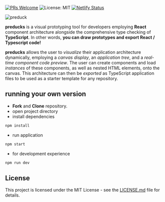 [![PRs Welcome](https://img.shields.io/badge/PRs-welcome-brightgreen.svg)](https://github.com/oslabs-beta/preducks/pulls)
![License: MIT](https://img.shields.io/badge/License-MIT-yellow.svg)
[![Netlify Status](https://api.netlify.com/api/v1/badges/b0647ae0-9b38-4cf5-9b66-932bb2b02699/deploy-status)](https://app.netlify.com/sites/preducks/deploys)

![preduck](https://raw.githubusercontent.com/palgorhythm/preducks-web/master/preducks-logo-text.svg?sanitize=true)

**preducks** is a visual prototyping tool for developers employing **React** component architecture alongside the comprehensive type checking of **TypeScript**.
In other words, **you can draw prototypes and export React / Typescript code!**

**preducks** allows the user to _visualize_ their application architecture dynamically, employing a _canvas display_, an _application tree_, and a _real-time component code preview_. The user can create components and load _instances_ of these components, as well as nested HTML elements, onto the canvas. This architecture can then be _exported_ as TypeScript application files to be used as a starter template for any repository.

## running your own version

- **Fork** and **Clone** repository.
- open project directory
- install dependencies

```bash
npm install
```

- run application

```bash
npm start
```

- for development experience

```bash
npm run dev
```

## License

This project is licensed under the MIT License - see the [LICENSE.md](https://github.com/oslabs-beta/preducks/blob/development/LICENSE.md) file for details.
